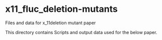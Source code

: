 # x11_fluc_deletion-mutants
Files and data for x_11deletion mutant paper


This directory contains Scripts and output data used for the below paper.

